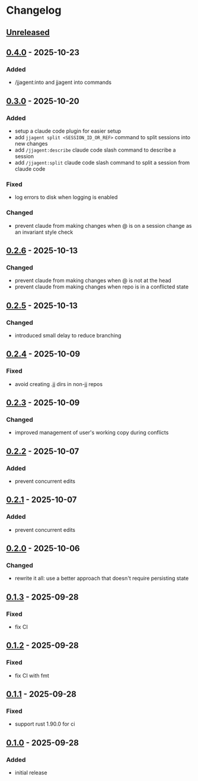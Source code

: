 # Changelog

## [Unreleased]

## [0.4.0] - 2025-10-23

### Added

- /jjagent:into and jjagent into commands

## [0.3.0] - 2025-10-20

### Added

- setup a claude code plugin for easier setup
- add `jjagent split <SESSION_ID_OR_REF>` command to split sessions into new changes
- add `/jjagent:describe` claude code slash command to describe a session
- add `/jjagent:split` claude code slash command to split a session from claude code

### Fixed

- log errors to disk when logging is enabled

### Changed

- prevent claude from making changes when @ is on a session change as an invariant style check

## [0.2.6] - 2025-10-13

### Changed

- prevent claude from making changes when @ is not at the head
- prevent claude from making changes when repo is in a conflicted state

## [0.2.5] - 2025-10-13

### Changed

- introduced small delay to reduce branching

## [0.2.4] - 2025-10-09

### Fixed

- avoid creating .jj dirs in non-jj repos

## [0.2.3] - 2025-10-09

### Changed

- improved management of user's working copy during conflicts

## [0.2.2] - 2025-10-07

### Added

- prevent concurrent edits

## [0.2.1] - 2025-10-07

### Added

- prevent concurrent edits

## [0.2.0] - 2025-10-06

### Changed

- rewrite it all: use a better approach that doesn't require persisting state

## [0.1.3] - 2025-09-28

### Fixed

- fix CI

## [0.1.2] - 2025-09-28

### Fixed

- fix CI with fmt

## [0.1.1] - 2025-09-28

### Fixed

- support rust 1.90.0 for ci

## [0.1.0] - 2025-09-28

### Added

- initial release

[Unreleased]: https://github.com/schpet/jjagent/compare/v0.4.0...HEAD
[0.4.0]: https://github.com/schpet/jjagent/compare/v0.3.0...v0.4.0
[0.3.0]: https://github.com/schpet/jjagent/compare/v0.2.6...v0.3.0
[0.2.6]: https://github.com/schpet/jjagent/compare/v0.2.5...v0.2.6
[0.2.5]: https://github.com/schpet/jjagent/compare/v0.2.4...v0.2.5
[0.2.4]: https://github.com/schpet/jjagent/compare/v0.2.3...v0.2.4
[0.2.3]: https://github.com/schpet/jjagent/compare/v0.2.2...v0.2.3
[0.2.2]: https://github.com/schpet/jjagent/compare/v0.2.1...v0.2.2
[0.2.1]: https://github.com/schpet/jjagent/compare/v0.2.0...v0.2.1
[0.2.0]: https://github.com/schpet/jjagent/compare/v0.1.3...v0.2.0
[0.1.3]: https://github.com/schpet/jjagent/compare/v0.1.2...v0.1.3
[0.1.2]: https://github.com/schpet/jjagent/compare/v0.1.1...v0.1.2
[0.1.1]: https://github.com/schpet/jjagent/compare/v0.1.0...v0.1.1
[0.1.0]: https://github.com/schpet/jjagent/releases/tag/v0.1.0
